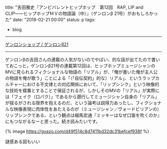 title: "吉田雅史『アンビバレントヒップホップ　第12回　RAP, LIP and CLIP――ヒップホップＭＶの物語論（中）』（ゲンロンβ 21号）がおもしろかった"
date: "2018-02-21 00:00"
status: p
tags:
- blog
---

[ゲンロンショップ / ゲンロンβ21](https://genron.co.jp/shop/products/detail/149)

---

ゲンロンβの吉田さんの連載の人気がないのでやばい、的な話が出てたので書いておこっと。ゲンロンβ21号の連載第12回は、ヒップホップミュージシャンのMVに見られるフィクショナルな物語の「リアル」が、「俺が書いた俺が主人公の物語を俺が歌う」ことによる「（「自伝契約」的な）リアル」、というラップカルチャーにおける不文律との対応関係において、「リップシンク」という映像的な技術を蝶番とすることで保証されるが、しかしそのMVの「リアル」が実際には「フェイク（口パク）」であるから遡行してミュージシャン自身の「リアル」が揺るがされる限界を抱えるのだ、という論考は説得力あったし、フィクショナルな映像表現に肉体性をあたえるのが（ミュージシャン／ヴォードビリアンの）リップシンクである、という観点は細馬宏通『ミッキーはなぜ口笛を吹くのか』にもつながるなーと思った。続き読みたいです。

{% image https://gyazo.com/d49f514c8d7411bd32dc31befcef938f %}

謎感ある図もいい
